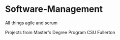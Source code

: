# Software-Management
All things agile and scrum

Projects from Master's Degree Program CSU Fullerton
